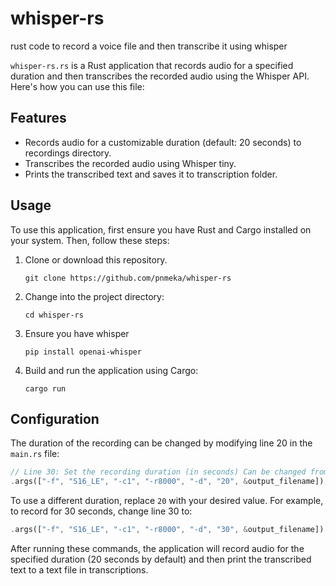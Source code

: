 # whisper-rs
rust code to record a voice file and then transcribe it using whisper

`whisper-rs.rs` is a Rust application that records audio for a 
specified duration and then transcribes the recorded audio using the 
Whisper API. Here's how you can use this file:

## Features

- Records audio for a customizable duration (default: 20 seconds) to recordings directory.
- Transcribes the recorded audio using Whisper tiny.
- Prints the transcribed text and saves it to transcription folder.

## Usage

To use this application, first ensure you have Rust and Cargo installed on 
your system. Then, follow these steps:

1. Clone or download this repository.

       git clone https://github.com/pnmeka/whisper-rs
3. Change into the project directory:

       cd whisper-rs
4. Ensure you have whisper

       pip install openai-whisper
6. Build and run the application using Cargo:

       cargo run

## Configuration

The duration of the recording can be changed by modifying line 20 in the 
`main.rs` file:

```rust
// Line 30: Set the recording duration (in seconds) Can be changed from default 20s
.args(["-f", "S16_LE", "-c1", "-r8000", "-d", "20", &output_filename]);
```

To use a different duration, replace `20` with your desired value. For 
example, to record for 30 seconds, change line 30 to:

```rust
.args(["-f", "S16_LE", "-c1", "-r8000", "-d", "30", &output_filename]);
```



After running these commands, the application will record audio for the 
specified duration (20 seconds by default) and then print the transcribed 
text to a text file in transcriptions.
